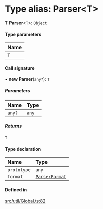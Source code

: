 # Type alias: Parser\<T\>

Ƭ **Parser**\<`T`\>: `Object`

#### Type parameters

| Name |
| :------ |
| `T` |

#### Call signature

• **new Parser**(`any?`): `T`

##### Parameters

| Name | Type |
| :------ | :------ |
| `any?` | `any` |

##### Returns

`T`

#### Type declaration

| Name | Type |
| :------ | :------ |
| `prototype` | `any` |
| `format` | [`ParserFormat`](../enums/ParserFormat.md) |

#### Defined in

[src/util/Global.ts:82](https://github.com/Orillusion/orillusion/blob/main/src/util/Global.ts#L82)
